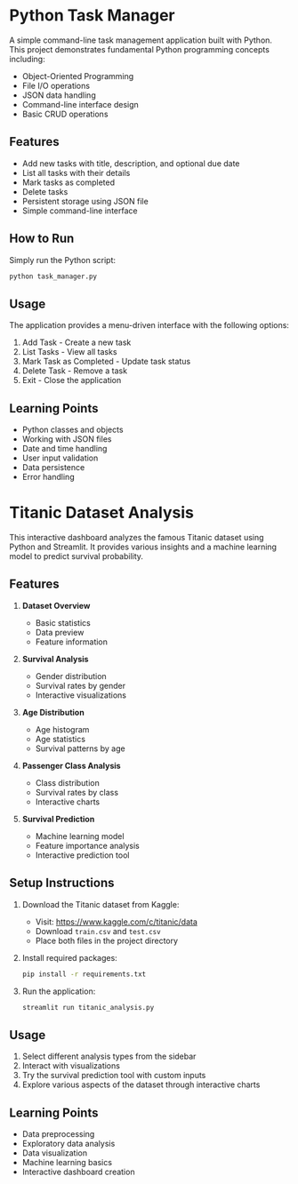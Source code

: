 # Python Task Manager

A simple command-line task management application built with Python. This project demonstrates fundamental Python programming concepts including:

- Object-Oriented Programming
- File I/O operations
- JSON data handling
- Command-line interface design
- Basic CRUD operations

## Features

- Add new tasks with title, description, and optional due date
- List all tasks with their details
- Mark tasks as completed
- Delete tasks
- Persistent storage using JSON file
- Simple command-line interface

## How to Run

Simply run the Python script:

```bash
python task_manager.py
```

## Usage

The application provides a menu-driven interface with the following options:

1. Add Task - Create a new task
2. List Tasks - View all tasks
3. Mark Task as Completed - Update task status
4. Delete Task - Remove a task
5. Exit - Close the application

## Learning Points

- Python classes and objects
- Working with JSON files
- Date and time handling
- User input validation
- Data persistence
- Error handling

# Titanic Dataset Analysis

This interactive dashboard analyzes the famous Titanic dataset using Python and Streamlit. It provides various insights and a machine learning model to predict survival probability.

## Features

1. **Dataset Overview**

   - Basic statistics
   - Data preview
   - Feature information

2. **Survival Analysis**

   - Gender distribution
   - Survival rates by gender
   - Interactive visualizations

3. **Age Distribution**

   - Age histogram
   - Age statistics
   - Survival patterns by age

4. **Passenger Class Analysis**

   - Class distribution
   - Survival rates by class
   - Interactive charts

5. **Survival Prediction**
   - Machine learning model
   - Feature importance analysis
   - Interactive prediction tool

## Setup Instructions

1. Download the Titanic dataset from Kaggle:

   - Visit: https://www.kaggle.com/c/titanic/data
   - Download `train.csv` and `test.csv`
   - Place both files in the project directory

2. Install required packages:

   ```bash
   pip install -r requirements.txt
   ```

3. Run the application:
   ```bash
   streamlit run titanic_analysis.py
   ```

## Usage

1. Select different analysis types from the sidebar
2. Interact with visualizations
3. Try the survival prediction tool with custom inputs
4. Explore various aspects of the dataset through interactive charts

## Learning Points

- Data preprocessing
- Exploratory data analysis
- Data visualization
- Machine learning basics
- Interactive dashboard creation
